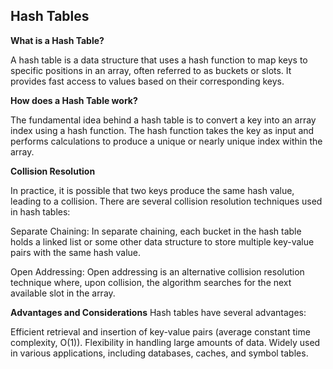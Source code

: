 ## Hash Tables

**What is a Hash Table?**

A hash table is a data structure that uses a hash function to map keys to specific positions in an array, often referred to as buckets or slots. It provides fast access to values based on their corresponding keys.

**How does a Hash Table work?**

The fundamental idea behind a hash table is to convert a key into an array index using a hash function. The hash function takes the key as input and performs calculations to produce a unique or nearly unique index within the array.

**Collision Resolution**

In practice, it is possible that two keys produce the same hash value, leading to a collision. There are several collision resolution techniques used in hash tables:

Separate Chaining: In separate chaining, each bucket in the hash table holds a linked list or some other data structure to store multiple key-value pairs with the same hash value.

Open Addressing: Open addressing is an alternative collision resolution technique where, upon collision, the algorithm searches for the next available slot in the array.

**Advantages and Considerations**
Hash tables have several advantages:

Efficient retrieval and insertion of key-value pairs (average constant time complexity, O(1)).
Flexibility in handling large amounts of data.
Widely used in various applications, including databases, caches, and symbol tables.
